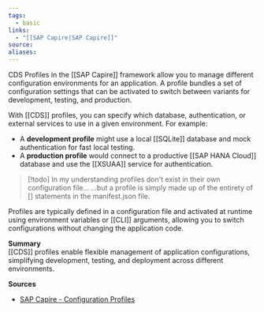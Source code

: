 ```yaml
---
tags:
  - basic
links:
  - "[[SAP Capire|SAP Capire]]"
source:
aliases:
---
```

CDS Profiles in the [[SAP Capire]] framework allow you to manage different configuration environments for an application. A profile bundles a set of configuration settings that can be activated to switch between variants for development, testing, and production.

With [[CDS]] profiles, you can specify which database, authentication, or external services to use in a given environment. For example:
- A **development profile** might use a local [[SQLite]] database and mock authentication for fast local testing.
- A **production profile** would connect to a productive [[SAP HANA Cloud]] database and use the [[XSUAA]] service for authentication.

> [!todo] In my understanding profiles don't exist in their own configuration file...
> ...but a profile is simply made up of the entirety of [<profile name>] statements in the manifest.json file.

Profiles are typically defined in a configuration file and activated at runtime using environment variables or [[CLI]] arguments, allowing you to switch configurations without changing the application code.

**Summary**  
[[CDS]] profiles enable flexible management of application configurations, simplifying development, testing, and deployment across different environments.

**Sources**
- [SAP Capire - Configuration Profiles](https://cap.cloud.sap/docs/node.js/cds-env#profiles)
